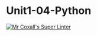 # Unit1-04-Python
[![Mr Coxall's Super Linter](https://github.com/ICS3U-Programming-JaydenS/Unit1-04-Python/workflows/Mr%20Coxall's%20Super%20Linter/badge.svg)](https://github.com/ICS3U-Programming-JaydenS/Unit1-04-Python/actions/)
